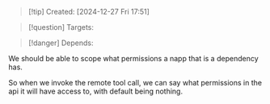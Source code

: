 
>[!tip] Created: [2024-12-27 Fri 17:51]

>[!question] Targets: 

>[!danger] Depends: 

We should be able to scope what permissions a napp that is a dependency has.

So when we invoke the remote tool call, we can say what permissions in the api it will have access to, with default being nothing.
